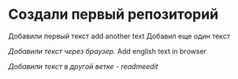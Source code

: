 # Создали первый репозиторий

Добавили первый текст
add another text
Добавил еще один текст

*Добавили текст через браузер.* Add english text in browser



*Добавили текст в другой ветке - readmeedit*